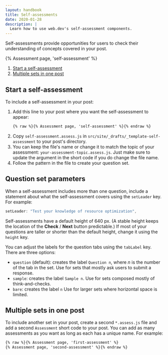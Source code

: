 ```yaml
---
layout: handbook
title: Self-assessments
date: 2020-01-28
description: |
  Learn how to use web.dev's self-assessment components.
---
```


Self-assessments provide opportunities for users
to check their understanding of concepts covered in your post.

{% Assessment page, 'self-assessment' %}

1. [Start a self-assessment](#start-a-self-assessment)
1. [Multiple sets in one post](#multiple-sets-in-one-post)

## Start a self-assessment

To include a self-assessment in your post:
1. Add this line to your post where you want the self-assessment to appear:
    ```html
    {% raw %}{% Assessment page, 'self-assessment' %}{% endraw %}
    ```
1. Copy `self-assessment.assess.js` in `src/site/_drafts/_template-self-assessment`
   to your post's directory.
1. You can keep the file's name or change it to match
   the topic of your assessment: `your-assessment-topic.assess.js`.
   Just make sure to update the argument in the short code if you do change the file name.
1. Follow the pattern in the file to create your question set.

## Question set parameters

When a self-assessment includes more than one question,
include a statement about what the self-assessment covers
using the `setLeader` key. For example:

```js
setLeader: "Test your knowledge of resource optimization",
```

Self-assessments have a default height of 640&nbsp;px.
(A stable height keeps the location of the **Check** / **Next** button predictable.)
If most of your questions are taller or shorter than the default height,
change it using the `height` key.

You can adjust the labels for the question tabs using the `tabLabel` key.
There are three options:
- `question` (default): creates the label `Question n`,
  where _n_ is the number of the tab in the set.
  Use for sets that mostly ask users to submit a response.
- `sample`: creates the label `Sample n`.
  Use for sets composed mostly of think-and-checks.
- `bare`: creates the label `n`
  Use for larger sets where horizontal space is limited.

## Multiple sets in one post
To include another set in your post,
create a second `*.assess.js` file and
add a second `Assessment` short code to your post.
You can add as many assessments as you want as long as each has a unique name.
For example:

```html
{% raw %}{% Assessment page, 'first-assessment' %}
{% Assessment page, 'second-assessment' %}{% endraw %}
```
